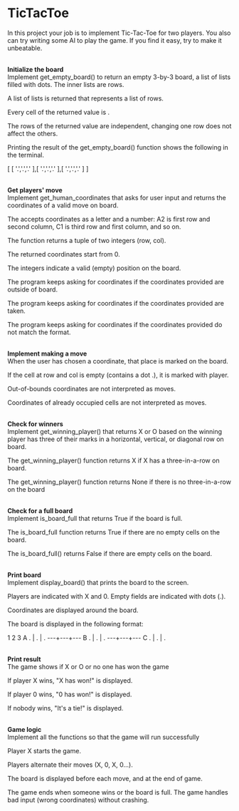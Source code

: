 # TicTacToe

In this project your job is to implement Tic-Tac-Toe for two players. You also can try writing some AI to play the game. If you find it easy, try to make it unbeatable.

<b><br>Initialize the board</br></b>
Implement get_empty_board() to return an empty 3-by-3 board, a list of lists filled with dots. The inner lists are rows.

A list of lists is returned that represents a list of rows.

Every cell of the returned value is .

The rows of the returned value are independent, changing one row does not affect the others.

Printing the result of the get_empty_board() function shows the following in the terminal.

[ [ '.','.','.' ],[ '.','.','.' ],[ '.','.','.' ] ]

<b><br>Get players' move</br></b>
Implement get_human_coordinates that asks for user input and returns the coordinates of a valid move on board.

The accepts coordinates as a letter and a number: A2 is first row and second column, C1 is third row and first column, and so on.

The function returns a tuple of two integers (row, col).

The returned coordinates start from 0.

The integers indicate a valid (empty) position on the board.

The program keeps asking for coordinates if the coordinates provided are outside of board.

The program keeps asking for coordinates if the coordinates provided are taken.

The program keeps asking for coordinates if the coordinates provided do not match the format.


<b><br>Implement making a move</br></b>
When the user has chosen a coordinate, that place is marked on the board.

If the cell at row and col is empty (contains a dot .), it is marked with player.

Out-of-bounds coordinates are not interpreted as moves.

Coordinates of already occupied cells are not interpreted as moves.


<b><br>Check for winners</br></b>
Implement get_winning_player() that returns X or O based on the winning player has three of their marks in a horizontal, vertical, or diagonal row on board.

The get_winning_player() function returns X if X has a three-in-a-row on board.

The get_winning_player() function returns None if there is no three-in-a-row on the board


<b><br>Check for a full board</br></b>
Implement is_board_full that returns True if the board is full.

The is_board_full function returns True if there are no empty cells on the board.

The is_board_full() returns False if there are empty cells on the board.


<b><br>Print board</br></b>
Implement display_board() that prints the board to the screen.

Players are indicated with X and 0. Empty fields are indicated with dots (.).

Coordinates are displayed around the board.

The board is displayed in the following format:

1 2 3
A . | . | .
---+---+---
B . | . | .
---+---+---
C . | . | .

<b><br>Print result</br></b>
The game shows if X or O or no one has won the game

If player X wins, "X has won!" is displayed.

If player 0 wins, "0 has won!" is displayed.

If nobody wins, "It's a tie!" is displayed.


<b><br>Game logic</br></b>
Implement all the functions so that the game will run successfully

Player X starts the game.

Players alternate their moves (X, 0, X, 0...).

The board is displayed before each move, and at the end of game.

The game ends when someone wins or the board is full.
The game handles bad input (wrong coordinates) without crashing.




